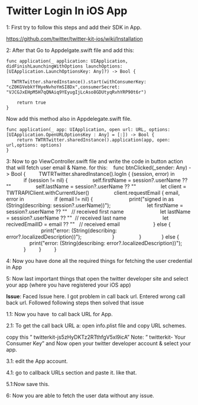 # Twitter Login In iOS App

1: First try to follow this steps and add their SDK in App.

https://github.com/twitter/twitter-kit-ios/wiki/Installation

2: After that Go to Appdelgate.swift file and add this:

    func application(_ application: UIApplication, didFinishLaunchingWithOptions launchOptions: [UIApplication.LaunchOptionsKey: Any]?) -> Bool {
      
      TWTRTwitter.sharedInstance().start(withConsumerKey: "cZ0KGVebkYfHyeNvhoYmSI8Dx",consumerSecret: "VJCGJxEHpM5H7qQNAiq9YEyugIjLcAso8GDUtyqRvhYRP90t6r")
     
        return true
    }

Now add this method also in Appdelegate.swift file.

    func application(_ app: UIApplication, open url: URL, options: [UIApplication.OpenURLOptionsKey : Any] = [:]) -> Bool {
        return TWTRTwitter.sharedInstance().application(app, open: url,options: options)
    }

3: Now to go ViewController.swift file and write the code in button action that will fetch user email & Name.
for this:
  
     func btnClicked(_sender: Any) -> Bool {
        TWTRTwitter.sharedInstance().logIn { (session, error) in
            if (session != nil) {
                self.firstName = session?.userName ?? ""
                self.lastName = session?.userName ?? ""
                let client = TWTRAPIClient.withCurrentUser()
                client.requestEmail { email, error in
                    if (email != nil) {
                        print("signed in as \(String(describing: session?.userName))");
                        let firstName = session?.userName ?? ""   // received first name
                        let lastName = session?.userName ?? ""  // received last name
                        let recivedEmailID = email ?? ""   // received email  
                    } else {
                        print("error: \(String(describing: error?.localizedDescription))");
                    }
                }
             } else {
                print("error: \(String(describing: error?.localizedDescription))");
            }
        }        
    }
  
4: Now you have done all the required things for fetching the user credential in App

5: Now last important things that open the twitter developer site and select your app (where you have registered your iOS app)

**Issue**: 
Faced Issue here. I got problem in call back url. Entered wrong call back url. 
Followed following steps then solved that issue

1.1: Now you have  to call back URL for App.

2.1: To get the call back URL
a: open info.plist file and copy URL schemes.

copy this ” twitterkit-js5zHyDKTz2RTthfgV5xl9icA”
Note: ” twitterkit- Your Consumer Key”
and Now open your twitter developer account & select your app.

3.1: edit the App account.

4.1: go to callback URLs section and paste it.
like that.

5.1:Now save this.

6: Now you are able to fetch the user data without any issue.
 


